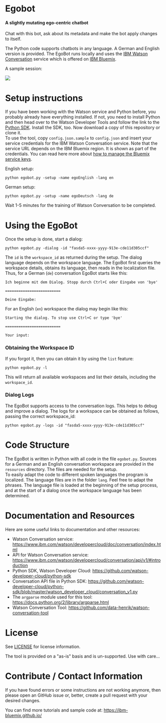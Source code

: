 # Egobot
#### A slightly mutating ego-centric chatbot
Chat with this bot, ask about its metadata and make the bot apply changes to itself.

The Python code supports chatbots in any language. A German and English version is provided. The EgoBot runs locally and uses the [IBM Watson Conversation](https://www.ibm.com/watson/developercloud/doc/conversation/index.html) service which is offered on [IBM Bluemix](http://www.ibm.com/cloud-computing/bluemix/).

A sample session:   

![](https://raw.githubusercontent.com/data-henrik/bluemix-egobot/master/images/egobot-session.en.gif)

# Setup instructions

If you have been working with the Watson service and Python before, you probably already have everything installed. If not, you need to install Python and then head over to the Watson Developer Tools and follow the link to the [Python SDK](https://github.com/watson-developer-cloud/python-sdk). Install the SDK, too. Now download a copy of this repository or clone it.   
To use the tool, copy `config.json.sample` to `config.json` and insert your service credentials for the IBM Watson Conversation service. Note that the service URL depends on the IBM Bluemix region. It is shown as part of the credentials. You can read here more about [how to manage the Bluemix service keys](https://www.ibm.com/blogs/bluemix/2017/06/manage-bluemix-service-keys-via-cli/).

English setup:   
```
python egobot.py -setup -name egoEnglish -lang en
```
German setup:
```
python egobot.py -setup -name egoDeutsch -lang de
```


Wait 1-5 minutes for the training of Watson Conversation to be completed.

# Using the EgoBot
Once the setup is done, start a dialog:   
```
python egobot.py -dialog -id "fasda5-xxxx-yyyy-913e-cde11d305ccf"
```
The `id` is the `workspace_id` as returned during the setup. The dialog language depends on the workspace language. The EgoBot first queries the workspace details, obtains its language, then reads in the localization file. Thus, for a German (`de`) conversation EgoBot starts like this:   
```
Ich beginne mit dem Dialog. Stopp durch Ctrl+C oder Eingabe von 'bye'

=========================

Deine Eingabe:
```
For an English (`en`) workspace the dialog may begin like this:
```
Starting the dialog. To stop use Ctrl+C or type 'bye'

=========================

Your input:
```

### Obtaining the Workspace ID
If you forgot it, then you can obtain it by using the `list` feature:   
```
python egobot.py -l
```
This will return all available workspaces and list their details, including the `workspace_id`.

### Dialog Logs
The EgoBot supports access to the conversation logs. This helps to debug and improve a dialog. The logs for a workspace can be obtained as follows, passing the correct workspace_id:   
```
python egobot.py -logs -id "fasda5-xxxx-yyyy-913e-cde11d305ccf"
```

# Code Structure
The EgoBot is written in Python with all code in the file `egobot.py`. Sources for a German and an English conversation workspace are provided in the `resources` directory. The files are needed for the setup.   
To easily adapt the code to different spoken languages the program is localized. The language files are in the folder `lang`. Feel free to adapt the phrases. The language file is loaded at the beginning of the setup process, and at the start of a dialog once the workspace language has been determined.

# Documentation and Resources
Here are some useful links to documentation and other resources:
* Watson Conversation service: https://www.ibm.com/watson/developercloud/doc/conversation/index.html
* API for Watson Conversation service: https://www.ibm.com/watson/developercloud/conversation/api/v1/#introduction
* Python SDK, Watson Developer Cloud: https://github.com/watson-developer-cloud/python-sdk
* Conversation API file in Python SDK: https://github.com/watson-developer-cloud/python-sdk/blob/master/watson_developer_cloud/conversation_v1.py
* The `argparse` module used for this tool: https://docs.python.org/2/library/argparse.html
* Watson Conversation Tool: https://github.com/data-henrik/watson-conversation-tool


# License
See [LICENSE](LICENSE) for license information.

The tool is provided on a "as-is" basis and is un-supported. Use with care...

# Contribute / Contact Information
If you have found errors or some instructions are not working anymore, then please open an GitHub issue or, better, create a pull request with your desired changes.

You can find more tutorials and sample code at:
https://ibm-bluemix.github.io/
